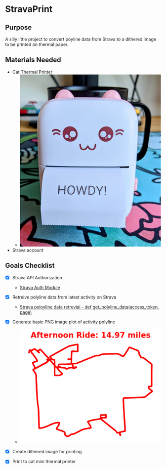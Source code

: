 # StravaPrint

## Purpose
A silly little project to convert poyline data from Strava to a dithered image to be printed on thermal paper.


## Materials Needed

- Cat Thermal Printer
    - ![Cat Printer](cat_printer.jpg)
- Strava account

## Goals Checklist

- [x] Strava API Authorization
  - [Strava Auth Module](strava_auth.py)

- [x] Retreive polyline data from latest activity on Strava
  - [Strava poloyline data retrevial - def get_polyline_data(access_token, page)](gen_strava_map.py)

- [x] Generate basic PNG image plot of activity polyline
  - ![Latest activity](map.png)

- [x] Create dithered image for printing

- [x] Print to cat mini thermal printer
